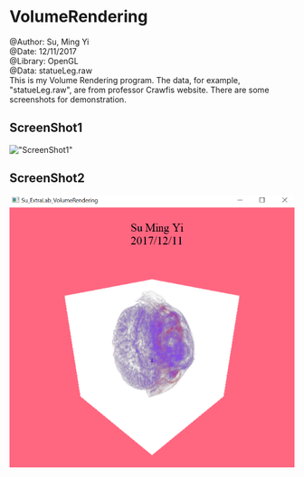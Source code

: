 # VolumeRendering
@Author: Su, Ming Yi <br />
@Date: 12/11/2017 <br />
@Library: OpenGL <br />
@Data: statueLeg.raw <br />
This is my Volume Rendering program. The data, for example, "statueLeg.raw", are from professor Crawfis website.
There are some screenshots for demonstration.
## ScreenShot1
!["ScreenShot1"](https://user-images.githubusercontent.com/10261854/52367823-f0dc5a80-2a1a-11e9-990c-de77e95a1a2a.PNG)
## ScreenShot2
!["ScreenShot2"](https://github.com/bettle123/CSE_5542_lab4/blob/master/Su_extralab_result3.PNG)
